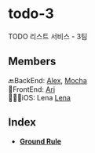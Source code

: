 # todo-3
TODO 리스트 서비스 - 3팀

## Members
🔙BackEnd: [Alex](https://github.com/haveagood), [Mocha](https://github.com/sedin2)
<br>
🍊FrontEnd: [Ari](https://github.com/kiyoesjh)
<br>
🙆🏻‍♀️iOS: Lena [Lena](https://github.com/dev-Lena)

## Index

- **[Ground Rule](../../wiki/Ground-Rule)**
